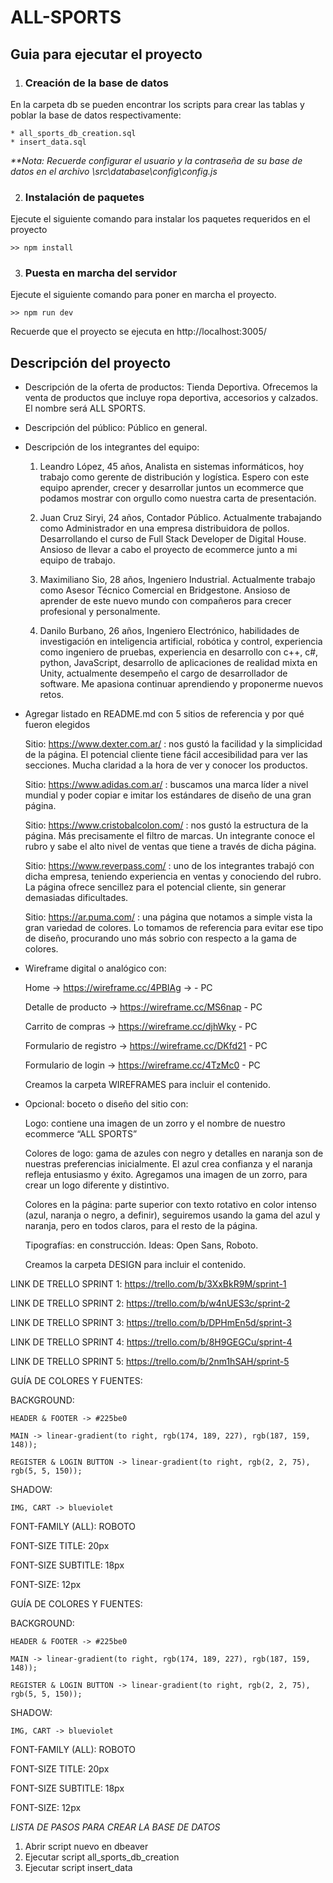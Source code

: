 # ALL-SPORTS

## Guia para ejecutar el proyecto

1. ### Creación de la base de datos
En la carpeta db se pueden encontrar los scripts para crear las tablas y poblar la base de datos respectivamente:

```
* all_sports_db_creation.sql
* insert_data.sql
```

_**Nota: Recuerde configurar el usuario y la contraseña de su base de datos en el archivo \src\database\config\config.js_

2. ### Instalación de paquetes
Ejecute el siguiente comando para instalar los paquetes requeridos en el proyecto
```
>> npm install
```
3. ### Puesta en marcha del servidor
Ejecute el siguiente comando para poner en marcha el proyecto. 

```
>> npm run dev
```

Recuerde que el proyecto se ejecuta en http://localhost:3005/


## Descripción del proyecto

- Descripción de la oferta de productos: Tienda Deportiva. Ofrecemos la venta de productos que incluye ropa deportiva, accesorios y calzados. El nombre será ALL SPORTS.

- Descripción del público: Público en general.

- Descripción de los integrantes del equipo: 

    1.	Leandro López, 45 años, Analista en sistemas informáticos, hoy trabajo como gerente de distribución y logística. Espero con este equipo aprender, crecer y desarrollar juntos un ecommerce que podamos mostrar con orgullo como nuestra carta de presentación.

    2.  Juan Cruz Siryi, 24 años, Contador Público. Actualmente trabajando como Administrador en una empresa distribuidora de pollos. Desarrollando el curso de Full Stack Developer de Digital House. Ansioso de llevar a cabo el proyecto de ecommerce junto a mi equipo de trabajo.

    3.	Maximiliano Sio, 28 años, Ingeniero Industrial. Actualmente trabajo como Asesor Técnico Comercial en Bridgestone. Ansioso de aprender de este nuevo mundo con compañeros para crecer profesional y personalmente.

    4.	Danilo Burbano, 26 años, Ingeniero Electrónico, habilidades de investigación en inteligencia artificial, robótica y control, experiencia como ingeniero de pruebas,  experiencia en desarrollo con c++, c#, python, JavaScript, desarrollo de aplicaciones de realidad mixta en Unity, actualmente desempeño el cargo de desarrollador de software. Me apasiona continuar aprendiendo y proponerme nuevos retos.


- Agregar listado en README.md con 5 sitios de referencia y por qué fueron elegidos

    Sitio: https://www.dexter.com.ar/ : nos gustó la facilidad y la simplicidad de la página. El potencial cliente tiene fácil accesibilidad para ver las secciones. Mucha claridad a la hora de ver y conocer los productos.

    Sitio: https://www.adidas.com.ar/ : buscamos una marca líder a nivel mundial y poder copiar e imitar los estándares de diseño de una gran página.

    Sitio: https://www.cristobalcolon.com/ : nos gustó la estructura de la página. Más precisamente el filtro de marcas. Un integrante conoce el rubro y sabe el alto nivel de ventas que tiene a través de dicha página.

    Sitio: https://www.reverpass.com/ : uno de los integrantes trabajó con dicha empresa, teniendo experiencia en ventas y conociendo del rubro. La página ofrece sencillez para el potencial cliente, sin generar demasiadas dificultades.

    Sitio: https://ar.puma.com/ : una página que notamos a simple vista la gran variedad de colores. Lo tomamos de referencia para evitar ese tipo de diseño, procurando uno más sobrio con respecto a la gama de colores. 
    
- Wireframe digital o analógico con:

    Home -> https://wireframe.cc/4PBIAg -> - PC
    
    Detalle de producto -> https://wireframe.cc/MS6nap - PC
    
    Carrito de compras -> https://wireframe.cc/djhWky - PC
    
    Formulario de registro -> https://wireframe.cc/DKfd21 - PC
    
    Formulario de login -> https://wireframe.cc/4TzMc0 - PC
    
    Creamos la carpeta WIREFRAMES para incluir el contenido.
    
- Opcional: boceto o diseño del sitio con:

    Logo: contiene una imagen de un zorro y el nombre de nuestro ecommerce “ALL SPORTS”
  
    Colores de logo: gama de azules con negro y detalles en naranja son de nuestras preferencias inicialmente. El azul crea confianza y el naranja refleja entusiasmo y éxito. Agregamos una imagen de un zorro, para crear un logo diferente y distintivo.
    
    Colores en la página: parte superior con texto rotativo en color intenso (azul, naranja o negro, a definir), seguiremos usando la gama del azul y naranja, pero en todos claros, para el resto de la página.
    
    Tipografías: en construcción. Ideas: Open Sans, Roboto.
    
    Creamos la carpeta DESIGN para incluir el contenido.
    
LINK DE TRELLO SPRINT 1: https://trello.com/b/3XxBkR9M/sprint-1

LINK DE TRELLO SPRINT 2: https://trello.com/b/w4nUES3c/sprint-2

LINK DE TRELLO SPRINT 3: https://trello.com/b/DPHmEn5d/sprint-3

LINK DE TRELLO SPRINT 4: https://trello.com/b/8H9GEGCu/sprint-4

LINK DE TRELLO SPRINT 5: https://trello.com/b/2nm1hSAH/sprint-5


GUÍA DE COLORES Y FUENTES:

BACKGROUND:

    HEADER & FOOTER -> #225be0

    MAIN -> linear-gradient(to right, rgb(174, 189, 227), rgb(187, 159, 148));

    REGISTER & LOGIN BUTTON -> linear-gradient(to right, rgb(2, 2, 75), rgb(5, 5, 150));

SHADOW:

    IMG, CART -> blueviolet
    
FONT-FAMILY (ALL): ROBOTO

FONT-SIZE TITLE: 20px

FONT-SIZE SUBTITLE: 18px

FONT-SIZE: 12px

GUÍA DE COLORES Y FUENTES:

BACKGROUND:

    HEADER & FOOTER -> #225be0

    MAIN -> linear-gradient(to right, rgb(174, 189, 227), rgb(187, 159, 148));

    REGISTER & LOGIN BUTTON -> linear-gradient(to right, rgb(2, 2, 75), rgb(5, 5, 150));

SHADOW:

    IMG, CART -> blueviolet
    
FONT-FAMILY (ALL): ROBOTO

FONT-SIZE TITLE: 20px

FONT-SIZE SUBTITLE: 18px

FONT-SIZE: 12px

*LISTA DE PASOS PARA CREAR LA BASE DE DATOS*
1. Abrir script nuevo en dbeaver
2. Ejecutar script all_sports_db_creation
3. Ejecutar script insert_data